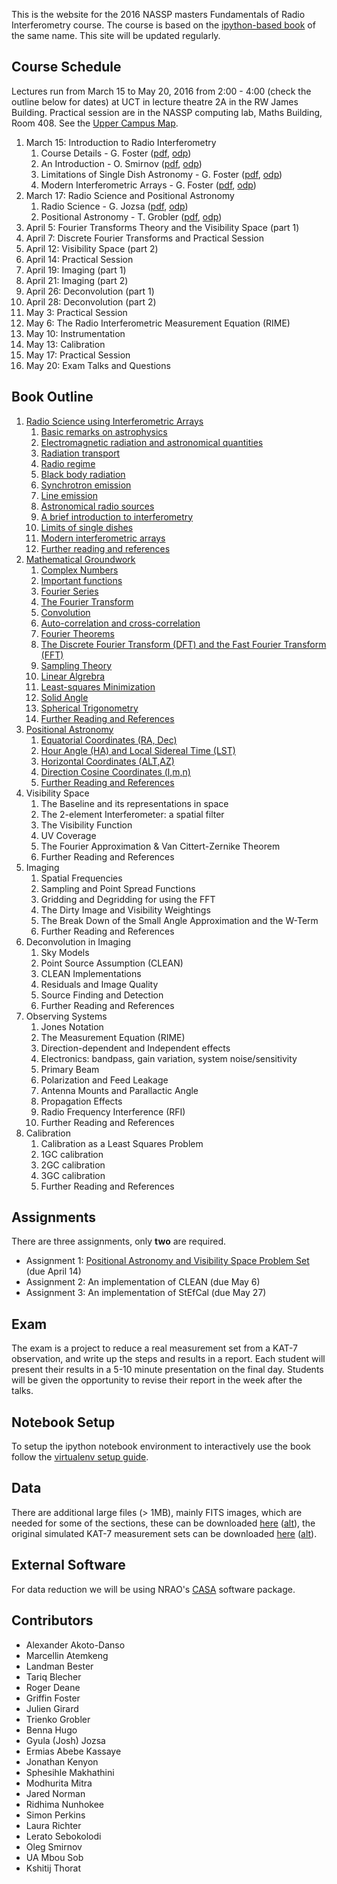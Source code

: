 This is the website for the 2016 NASSP masters Fundamentals of Radio Interferometry course. The course is based on the [ipython-based book](https://github.com/griffinfoster/fundamentals_of_interferometry) of the same name. This site will be updated regularly.

## Course Schedule

Lectures run from March 15 to May 20, 2016 from 2:00 - 4:00 (check the outline below for dates) at UCT in lecture theatre 2A in the RW James Building. Practical session are in the NASSP computing lab, Maths Building, Room 408. See the [Upper Campus Map](https://www.uct.ac.za/usr/downloads/uct.ac.za/contact/campusmaps/uctuppercampus.jpg).

1. March 15: Introduction to Radio Interferometry
	1. Course Details - G. Foster ([pdf](http://jake.ru.ac.za/~foster/nassp2016/lectures/1-RadioScience/course_details.pdf), [odp](http://jake.ru.ac.za/~foster/nassp2016/lectures/1-RadioScience/course_details.odp))
	2. An Introduction - O. Smirnov ([pdf](http://jake.ru.ac.za/~foster/nassp2016/lectures/1-RadioScience/Introduction.pdf), [odp](http://jake.ru.ac.za/~foster/nassp2016/lectures/1-RadioScience/Introduction.odp))
	3. Limitations of Single Dish Astronomy - G. Foster ([pdf](http://jake.ru.ac.za/~foster/nassp2016/lectures/1-RadioScience/single_dish_limitations.pdf), [odp](http://jake.ru.ac.za/~foster/nassp2016/lectures/1-RadioScience/single_dish_limitations.odp))
	4. Modern Interferometric Arrays - G. Foster ([pdf](http://jake.ru.ac.za/~foster/nassp2016/lectures/1-RadioScience/modern_arrays.pdf), [odp](http://jake.ru.ac.za/~foster/nassp2016/lectures/1-RadioScience/modern_arrays.odp))
2. March 17: Radio Science and Positional Astronomy
	1. Radio Science - G. Jozsa ([pdf](http://jake.ru.ac.za/~foster/nassp2016/lectures/1-RadioScience/fundamentals_science.pdf), [odp](http://jake.ru.ac.za/~foster/nassp2016/lectures/1-RadioScience/fundamentals_science.odp))
	2. Positional Astronomy - T. Grobler ([pdf](http://jake.ru.ac.za/~foster/nassp2016/lectures/3-PositionalAstronomy/Positional%20Astronomy.pdf), [odp](http://jake.ru.ac.za/~foster/nassp2016/lectures/3-PositionalAstronomy/Positional%20Astronomy.odp))
3. April 5: Fourier Transforms Theory and the Visibility Space (part 1)
4. April 7: Discrete Fourier Transforms and Practical Session
5. April 12: Visibility Space (part 2)
6. April 14: Practical Session
7. April 19: Imaging (part 1)
8. April 21: Imaging (part 2)
9. April 26: Deconvolution (part 1)
10. April 28: Deconvolution (part 2)
11. May 3: Practical Session
12. May 6: The Radio Interferometric Measurement Equation (RIME)
13. May 10: Instrumentation
14. May 13: Calibration
15. May 17: Practical Session
16. May 20: Exam Talks and Questions

## Book Outline

1. [Radio Science using Interferometric Arrays](http://jake.ru.ac.za/~foster/nassp2016/1_Radio_Science/01_00_introduction.html)
    1.  [Basic remarks on astrophysics](http://jake.ru.ac.za/~foster/nassp2016/1_Radio_Science/01_01_a_brief_introduction_to_basic_astrophysics.html)
    2.  [Electromagnetic radiation and astronomical quantities](http://jake.ru.ac.za/~foster/nassp2016/1_Radio_Science/01_02_electromagnetic_radiation_and_astronomical_quantities.html)
    3.  [Radiation transport](http://jake.ru.ac.za/~foster/nassp2016/1_Radio_Science/01_03_radiation_transport.html)
    4.  [Radio regime](http://jake.ru.ac.za/~foster/nassp2016/1_Radio_Science/01_04_radio_regime.html)
    5.  [Black body radiation](http://jake.ru.ac.za/~foster/nassp2016/1_Radio_Science/01_05_black_body_radiation.html)
    6.  [Synchrotron emission](http://jake.ru.ac.za/~foster/nassp2016/1_Radio_Science/01_06_synchrotron_emission.html)
    7.  [Line emission](http://jake.ru.ac.za/~foster/nassp2016/1_Radio_Science/01_07_line_emission.html)
    8.  [Astronomical radio sources](http://jake.ru.ac.za/~foster/nassp2016/1_Radio_Science/01_08_astronomical_radio_sources.html)
    9.  [A brief introduction to interferometry](http://jake.ru.ac.za/~foster/nassp2016/1_Radio_Science/01_09_a_brief_introduction_to_interferometry.html)
    10. [Limits of single dishes](http://jake.ru.ac.za/~foster/nassp2016/1_Radio_Science/01_10_limits_of_single_dishes.html)
    11. [Modern interferometric arrays](http://jake.ru.ac.za/~foster/nassp2016/1_Radio_Science/01_11_modern_interferometric_arrays.html)
    12. [Further reading and references](http://jake.ru.ac.za/~foster/nassp2016/1_Radio_Science/01_x_further_reading_and_references.html)
2. [Mathematical Groundwork](http://jake.ru.ac.za/~foster/nassp2016/2_Mathematical_Groundwork/2_0_introduction.html)
    1. [Complex Numbers](http://jake.ru.ac.za/~foster/nassp2016/2_Mathematical_Groundwork/2_1_complex_numbers.html)
    2. [Important functions](http://jake.ru.ac.za/~foster/nassp2016/2_Mathematical_Groundwork/2_2_important_functions.html)
    3. [Fourier Series](http://jake.ru.ac.za/~foster/nassp2016/2_Mathematical_Groundwork/2_3_fourier_series.html)
    4. [The Fourier Transform](http://jake.ru.ac.za/~foster/nassp2016/2_Mathematical_Groundwork/2_4_the_fourier_transform.html)
    5. [Convolution](http://jake.ru.ac.za/~foster/nassp2016/2_Mathematical_Groundwork/2_5_convolution.html)
    6. [Auto-correlation and cross-correlation](http://jake.ru.ac.za/~foster/nassp2016/2_Mathematical_Groundwork/2_6_cross_correlation_and_auto_correlation.html)
    7. [Fourier Theorems](http://jake.ru.ac.za/~foster/nassp2016/2_Mathematical_Groundwork/2_7_fourier_theorems.html)
    8. [The Discrete Fourier Transform (DFT) and the Fast Fourier Transform (FFT)](http://jake.ru.ac.za/~foster/nassp2016/2_Mathematical_Groundwork/2_8_the_discrete_fourier_transform.html)
    9. [Sampling Theory](http://jake.ru.ac.za/~foster/nassp2016/2_Mathematical_Groundwork/2_9_sampling_theory.html)
    10. [Linear Algrebra](http://jake.ru.ac.za/~foster/nassp2016/2_Mathematical_Groundwork/2_10_linear_algebra.html)
    11. [Least-squares Minimization](http://jake.ru.ac.za/~foster/nassp2016/2_Mathematical_Groundwork/2_11_least_squares.html)
    12. [Solid Angle](http://jake.ru.ac.za/~foster/nassp2016/2_Mathematical_Groundwork/2_12_solid_angle.html)
    13. [Spherical Trigonometry](http://jake.ru.ac.za/~foster/nassp2016/2_Mathematical_Groundwork/2_13_spherical_trigonometry.html)
    14. [Further Reading and References](http://jake.ru.ac.za/~foster/nassp2016/2_Mathematical_Groundwork/2_x_further_reading_and_references.html)
3. [Positional Astronomy](http://jake.ru.ac.za/~foster/nassp2016/3_Positional_Astronomy/3_0_Introduction.html)
    1. [Equatorial Coordinates (RA, Dec)](http://jake.ru.ac.za/~foster/nassp2016/3_Positional_Astronomy/3_1_Equatorial_Coordinates.html)
    2. [Hour Angle (HA) and Local Sidereal Time (LST)](http://jake.ru.ac.za/~foster/nassp2016/3_Positional_Astronomy/3_2_Hour_Angle.html)
    3. [Horizontal Coordinates (ALT,AZ)](http://jake.ru.ac.za/~foster/nassp2016/3_Positional_Astronomy/3_3_Horizontal_Coordinates.html)
    4. [Direction Cosine Coordinates (l,m,n)](http://jake.ru.ac.za/~foster/nassp2016/3_Positional_Astronomy/3_4_Direction_Cosine_Coordinates.html)
    5. [Further Reading and References](http://jake.ru.ac.za/~foster/nassp2016/3_Positional_Astronomy/3_x_further_reading_and_references.html)
4. Visibility Space
    1. The Baseline and its representations in space
    2. The 2-element Interferometer: a spatial filter
    3. The Visibility Function
    4. UV Coverage
    5. The Fourier Approximation & Van Cittert-Zernike Theorem
    6. Further Reading and References
5. Imaging
    1. Spatial Frequencies
    2. Sampling and Point Spread Functions
    3. Gridding and Degridding for using the FFT
    4. The Dirty Image and Visibility Weightings
    5. The Break Down of the Small Angle Approximation and the W-Term
    6. Further Reading and References
6. Deconvolution in Imaging
    1. Sky Models
    2. Point Source Assumption (CLEAN)
    3. CLEAN Implementations
    4. Residuals and Image Quality
    5. Source Finding and Detection
    6. Further Reading and References
7. Observing Systems
    1. Jones Notation
    2. The Measurement Equation (RIME)
    3. Direction-dependent and Independent effects
    4. Electronics: bandpass, gain variation, system noise/sensitivity
    5. Primary Beam
    6. Polarization and Feed Leakage
    7. Antenna Mounts and Parallactic Angle
    8. Propagation Effects
    9. Radio Frequency Interference (RFI)
    10. Further Reading and References
8. Calibration
    1. Calibration as a Least Squares Problem
    2. 1GC calibration
    3. 2GC calibration
    4. 3GC calibration
    5. Further Reading and References

## Assignments

There are three assignments, only **two** are required.

* Assignment 1: [Positional Astronomy and Visibility Space Problem Set](https://github.com/griffinfoster/fundamentals_of_interferometry/blob/master/4_Visibility_Space/4_problem_set.ipynb) (due April 14)
* Assignment 2: An implementation of CLEAN (due May 6)
* Assignment 3: An implementation of StEfCal (due May 27)

## Exam

The exam is a project to reduce a real measurement set from a KAT-7 observation, and write up the steps and results in a report. Each student will present their results in a 5-10 minute presentation on the final day. Students will be given the opportunity to revise their report in the week after the talks.

## Notebook Setup

To setup the ipython notebook environment to interactively use the book follow the [virtualenv setup guide](https://github.com/griffinfoster/fundamentals_of_interferometry#setup-contributor-virtualenv).

## Data

There are additional large files (> 1MB), mainly FITS images, which are needed for some of the sections, these can be downloaded [here](http://jake.ru.ac.za/~foster/fundamentals_of_interferometry/fundamentals_fits.tar.gz) ([alt](https://www.dropbox.com/s/n3jyiajytwuldpu/fundamentals_fits.tar.gz?dl=0)), the original simulated KAT-7 measurement sets can be downloaded [here](http://jake.ru.ac.za/~foster/fundamentals_of_interferometry/simulated_KAT-7_ms.tar.gz) ([alt](https://www.dropbox.com/s/kb3p2mthei8dgl9/simulated_KAT-7_ms.tar.gz?dl=0)).

## External Software

For data reduction we will be using NRAO's [CASA](http://casa.nrao.edu/) software package.

## Contributors

* Alexander Akoto-Danso
* Marcellin Atemkeng
* Landman Bester
* Tariq Blecher
* Roger Deane
* Griffin Foster
* Julien Girard
* Trienko Grobler
* Benna Hugo
* Gyula (Josh) Jozsa
* Ermias Abebe Kassaye
* Jonathan Kenyon
* Sphesihle Makhathini
* Modhurita Mitra
* Jared Norman
* Ridhima Nunhokee
* Simon Perkins
* Laura Richter
* Lerato Sebokolodi
* Oleg Smirnov
* UA Mbou Sob
* Kshitij Thorat